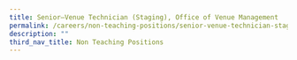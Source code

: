 ```yaml
---
title: Senior–Venue Technician (Staging), Office of Venue Management
permalink: /careers/non-teaching-positions/senior-venue-technician-staging-office-of-venue-management/
description: ""
third_nav_title: Non Teaching Positions
---
```

